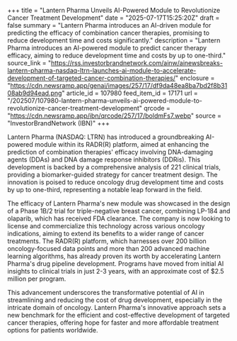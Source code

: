 +++
title = "Lantern Pharma Unveils AI-Powered Module to Revolutionize Cancer Treatment Development"
date = "2025-07-17T15:25:20Z"
draft = false
summary = "Lantern Pharma introduces an AI-driven module for predicting the efficacy of combination cancer therapies, promising to reduce development time and costs significantly."
description = "Lantern Pharma introduces an AI-powered module to predict cancer therapy efficacy, aiming to reduce development time and costs by up to one-third."
source_link = "https://rss.investorbrandnetwork.com/ainw/ainewsbreaks-lantern-pharma-nasdaq-ltrn-launches-ai-module-to-accelerate-development-of-targeted-cancer-combination-therapies/"
enclosure = "https://cdn.newsramp.app/genai/images/257/17/df9da48ea8ba7bd2f8b3108ab9d94ead.png"
article_id = 107980
feed_item_id = 17171
url = "/202507/107980-lantern-pharma-unveils-ai-powered-module-to-revolutionize-cancer-treatment-development"
qrcode = "https://cdn.newsramp.app/ibn/qrcode/257/17/boldmFs7.webp"
source = "InvestorBrandNetwork (IBN)"
+++

<p>Lantern Pharma (NASDAQ: LTRN) has introduced a groundbreaking AI-powered module within its RADR(R) platform, aimed at enhancing the prediction of combination therapies' efficacy involving DNA-damaging agents (DDAs) and DNA damage response inhibitors (DDRis). This development is backed by a comprehensive analysis of 221 clinical trials, providing a biomarker-guided strategy for cancer treatment design. The innovation is poised to reduce oncology drug development time and costs by up to one-third, representing a notable leap forward in the field.</p><p>The efficacy of Lantern Pharma's new module was showcased in the design of a Phase 1B/2 trial for triple-negative breast cancer, combining LP-184 and olaparib, which has received FDA clearance. The company is now looking to license and commercialize this technology across various oncology indications, aiming to extend its benefits to a wider range of cancer treatments. The RADR(R) platform, which harnesses over 200 billion oncology-focused data points and more than 200 advanced machine learning algorithms, has already proven its worth by accelerating Lantern Pharma's drug pipeline development. Programs have moved from initial AI insights to clinical trials in just 2-3 years, with an approximate cost of $2.5 million per program.</p><p>This advancement underscores the transformative potential of AI in streamlining and reducing the cost of drug development, especially in the intricate domain of oncology. Lantern Pharma's innovative approach sets a new benchmark for the efficient and cost-effective development of targeted cancer therapies, offering hope for faster and more affordable treatment options for patients worldwide.</p>